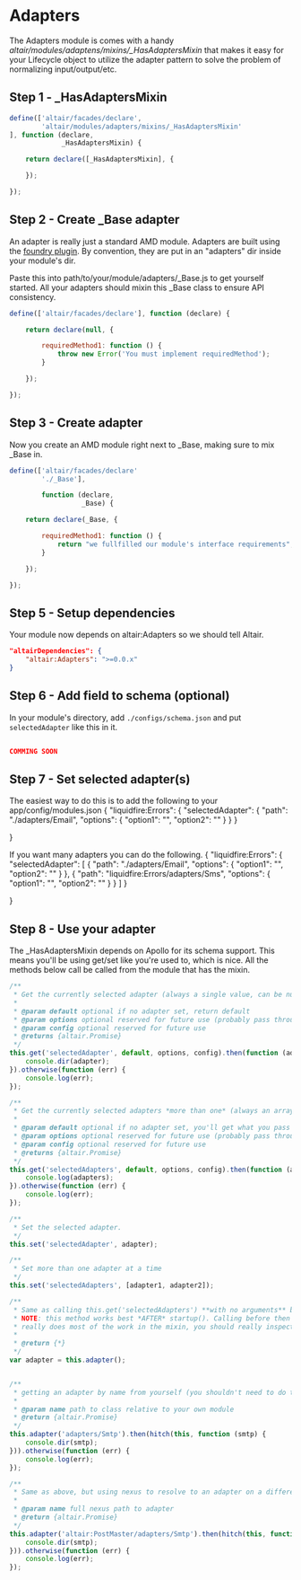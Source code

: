 # Adapters

The Adapters module is comes with a handy *altair/modules/adaptens/mixins/\_HasAdaptersMixin* that makes it easy for your
Lifecycle object to utilize the adapter pattern to solve the problem of normalizing input/output/etc.

## Step 1 - _HasAdaptersMixin
``` js
define(['altair/facades/declare',
        'altair/modules/adapters/mixins/_HasAdaptersMixin'
], function (declare,
             _HasAdaptersMixin) {

    return declare([_HasAdaptersMixin], {

    });

});
```

## Step 2 - Create _Base adapter
An adapter is really just a standard AMD module. Adapters are built using the [foundry
plugin](../../../../../docs/moduleplugins.md). By convention, they are put in an "adapters" dir inside your
module's dir.

Paste this into path/to/your/module/adapters/_Base.js to get yourself started. All your adapters should mixin
this _Base class to ensure API consistency.

``` js
define(['altair/facades/declare'], function (declare) {

    return declare(null, {

        requiredMethod1: function () {
            throw new Error('You must implement requiredMethod');
        }

    });

});
```

## Step 3 - Create adapter
Now you create an AMD module right next to _Base, making sure to mix _Base in.


``` js
define(['altair/facades/declare'
        './_Base'],

        function (declare,
                  _Base) {

    return declare(_Base, {

        requiredMethod1: function () {
            return "we fullfilled our module's interface requirements";
        }

    });

});
```
## Step 5 - Setup dependencies
Your module now depends on altair:Adapters so we should tell Altair.

```json
"altairDependencies": {
    "altair:Adapters": ">=0.0.x"
}
```

## Step 6 - Add field to schema (optional)
In your module's directory, add `./configs/schema.json` and put `selectedAdapter` like this in it.

```json

COMMING SOON
```

## Step 7 - Set selected adapter(s)
The easiest way to do this is to add the following to your app/config/modules.json
{
    "liquidfire:Errors": {
        "selectedAdapter": {
           "path": "./adapters/Email",
           "options": {
               "option1": "",
               "option2": ""
           }
       }
    }

}

If you want many adapters you can do the following.
{
    "liquidfire:Errors": {
        "selectedAdapter": [
            {
               "path": "./adapters/Email",
               "options": {
                   "option1": "",
                   "option2": ""
               }
            },
            {
               "path": "liquidfire:Errors/adapters/Sms",
               "options": {
                   "option1": "",
                   "option2": ""
               }
            }
        ]
    }

}

## Step 8 - Use your adapter
The _HasAdaptersMixin depends on Apollo for its schema support. This means you'll be using get/set like you're used to,
which is nice. All the methods below call be called from the module that has the mixin.

``` js
/**
 * Get the currently selected adapter (always a single value, can be null if no selected adapter is set)
 *
 * @param default optional if no adapter set, return default
 * @param options optional reserved for future use (probably pass through to adapter)
 * @param config optional reserved for future use
 * @returns {altair.Promise}
 */
this.get('selectedAdapter', default, options, config).then(function (adapter) {
    console.dir(adapter);
}).otherwise(function (err) {
    console.log(err);
});

/**
 * Get the currently selected adapters *more than one* (always an array or null if no selected adapters are set)
 *
 * @param default optional if no adapter set, you'll get what you pass here back
 * @param options optional reserved for future use (probably pass through to adapter)
 * @param config optional reserved for future use
 * @returns {altair.Promise}
 */
this.get('selectedAdapters', default, options, config).then(function (adapters) {
    console.log(adapters);
}).otherwise(function (err) {
    console.log(err);
});

/**
 * Set the selected adapter.
 */
this.set('selectedAdapter', adapter);

/**
 * Set more than one adapter at a time
 */
this.set('selectedAdapters', [adapter1, adapter2]);

/**
 * Same as calling this.get('selectedAdapters') **with no arguments** but returns the adapter instead of a deferred;
 * NOTE: this method works best *AFTER* startup(). Calling before then will return a deferred. This method
 * really does most of the work in the mixin, you should really inspect its source to see how it works.
 *
 * @return {*}
 */
var adapter = this.adapter();


/**
 * getting an adapter by name from yourself (you shouldn't need to do this often)
 *
 * @param name path to class relative to your own module
 * @return {altair.Promise}
 */
this.adapter('adapters/Smtp').then(hitch(this, function (smtp) {
    console.dir(smtp);
})).otherwise(function (err) {
    console.log(err);
});

/**
 * Same as above, but using nexus to resolve to an adapter on a different module
 *
 * @param name full nexus path to adapter
 * @return {altair.Promise}
 */
this.adapter('altair:PostMaster/adapters/Smtp').then(hitch(this, function (smtp) {
    console.dir(smtp);
})).otherwise(function (err) {
    console.log(err);
});
```

